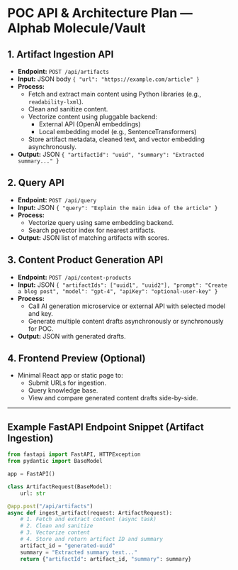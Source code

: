 # POC API & Architecture Plan — Alphab Molecule/Vault

## 1. Artifact Ingestion API

- **Endpoint:** `POST /api/artifacts`  
- **Input:** JSON body `{ "url": "https://example.com/article" }`  
- **Process:**  
  - Fetch and extract main content using Python libraries (e.g., `readability-lxml`).  
  - Clean and sanitize content.  
  - Vectorize content using pluggable backend:  
    - External API (OpenAI embeddings)  
    - Local embedding model (e.g., SentenceTransformers)  
  - Store artifact metadata, cleaned text, and vector embedding asynchronously.  
- **Output:** JSON `{ "artifactId": "uuid", "summary": "Extracted summary..." }`

## 2. Query API

- **Endpoint:** `POST /api/query`  
- **Input:** JSON `{ "query": "Explain the main idea of the article" }`  
- **Process:**  
  - Vectorize query using same embedding backend.  
  - Search pgvector index for nearest artifacts.  
- **Output:** JSON list of matching artifacts with scores.

## 3. Content Product Generation API

- **Endpoint:** `POST /api/content-products`  
- **Input:** JSON `{ "artifactIds": ["uuid1", "uuid2"], "prompt": "Create a blog post", "model": "gpt-4", "apiKey": "optional-user-key" }`  
- **Process:**  
  - Call AI generation microservice or external API with selected model and key.  
  - Generate multiple content drafts asynchronously or synchronously for POC.  
- **Output:** JSON with generated drafts.

## 4. Frontend Preview (Optional)

- Minimal React app or static page to:  
  - Submit URLs for ingestion.  
  - Query knowledge base.  
  - View and compare generated content drafts side-by-side.

---

## Example FastAPI Endpoint Snippet (Artifact Ingestion)

```python
from fastapi import FastAPI, HTTPException
from pydantic import BaseModel

app = FastAPI()

class ArtifactRequest(BaseModel):
    url: str

@app.post("/api/artifacts")
async def ingest_artifact(request: ArtifactRequest):
    # 1. Fetch and extract content (async task)
    # 2. Clean and sanitize
    # 3. Vectorize content
    # 4. Store and return artifact ID and summary
    artifact_id = "generated-uuid"
    summary = "Extracted summary text..."
    return {"artifactId": artifact_id, "summary": summary}
